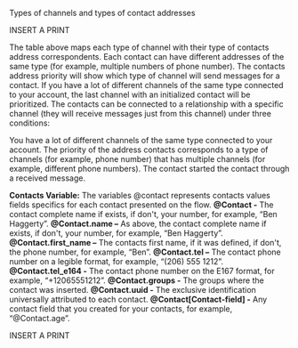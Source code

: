 Types of channels and types of contact addresses

INSERT A PRINT

The table above maps each type of channel with their type of contacts address correspondents. Each contact can have different addresses of the same type (for example, multiple numbers of phone number). The contacts address priority will show which type of channel will send messages for a contact. If you have a lot of different channels of the same type connected to your account, the last channel with an initialized contact will be prioritized. The contacts can be connected to a relationship with a specific channel (they will receive messages just from this channel) under three conditions:

You have a lot of different channels of the same type connected to your account.
The priority of the address contacts corresponds to a type of channels (for example, phone number) that has multiple channels (for example, different phone numbers). 
The contact started the contact through a received message.

**Contacts Variable:** The variables @contact represents contacts values fields specifics for each contact presented on the flow.
**@Contact -** The contact complete name if exists, if don't, your number, for example, “Ben Haggerty”.
**@Contact.name –** As above, the contact complete name if exists, if don't, your number, for example, “Ben Haggerty”.
**@Contact.first_name –** The contacts first name, if it was defined, if don't, the phone number, for example, “Ben”.
**@Contact.tel –** The contact phone number on a legible format, for example, “(206) 555 1212”.
**@Contact.tel_e164 -** The contact phone number on the E167 format, for example, “+12065551212”.
**@Contact.groups -** The groups where the contact was inserted.
**@Contact.uuid -** The exclusive identification universally attributed to each contact.
**@Contact[Contact-field] -** Any contact field that you created for your contacts, for example, “@Contact.age”.

INSERT A PRINT
